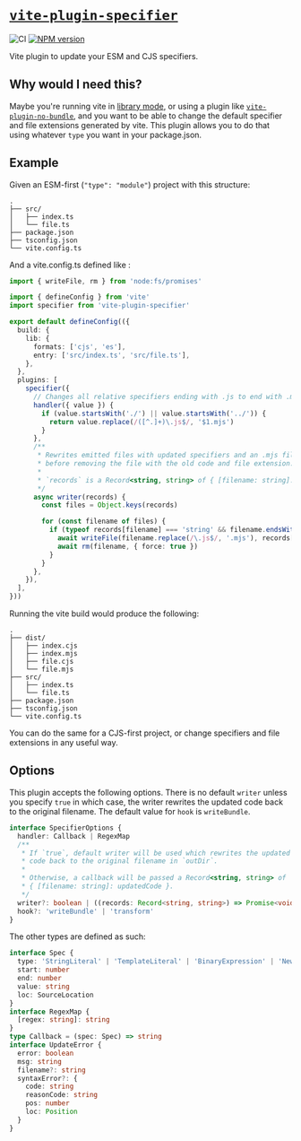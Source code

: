 # [`vite-plugin-specifier`](https://www.npmjs.com/package/vite-plugin-specifier)

![CI](https://github.com/morganney/vite-plugin-specifier/actions/workflows/ci.yml/badge.svg)
[![NPM version](https://img.shields.io/npm/v/vite-plugin-specifier.svg)](https://www.npmjs.com/package/vite-plugin-specifier)

Vite plugin to update your ESM and CJS specifiers.

## Why would I need this?

Maybe you're running vite in [library mode](https://vitejs.dev/guide/build.html#library-mode), or using a plugin like [`vite-plugin-no-bundle`](https://github.com/ManBearTM/vite-plugin-no-bundle), and you want to be able to change the default specifier and file extensions generated by vite. This plugin allows you to do that using whatever `type` you want in your package.json.

## Example

Given an ESM-first (`"type": "module"`) project with this structure:

```
.
├── src/
│   ├── index.ts
│   └── file.ts
├── package.json
├── tsconfig.json
└── vite.config.ts
```

And a vite.config.ts defined like :

```ts
import { writeFile, rm } from 'node:fs/promises'

import { defineConfig } from 'vite'
import specifier from 'vite-plugin-specifier'

export default defineConfig(({
  build: {
    lib: {
      formats: ['cjs', 'es'],
      entry: ['src/index.ts', 'src/file.ts'],
    },
  },
  plugins: [
    specifier({
      // Changes all relative specifiers ending with .js to end with .mjs
      handler({ value }) {
        if (value.startsWith('./') || value.startsWith('../')) {
          return value.replace(/([^.]+)\.js$/, '$1.mjs')
        }
      },
      /**
       * Rewrites emitted files with updated specifiers and an .mjs file extension
       * before removing the file with the old code and file extension.
       * 
       * `records` is a Record<string, string> of { [filename: string]: code }
       */
      async writer(records) {
        const files = Object.keys(records)

        for (const filename of files) {
          if (typeof records[filename] === 'string' && filename.endsWith('.js')) {
            await writeFile(filename.replace(/\.js$/, '.mjs'), records[filename])
            await rm(filename, { force: true })
          }
        }
      },
    }),
  ],
}))
```

Running the vite build would produce the following:

```
.
├── dist/
│   ├── index.cjs
│   ├── index.mjs
│   ├── file.cjs
│   └── file.mjs
├── src/
│   ├── index.ts
│   └── file.ts
├── package.json
├── tsconfig.json
└── vite.config.ts
```

You can do the same for a CJS-first project, or change specifiers and file extensions in any useful way.

## Options

This plugin accepts the following options. There is no default `writer` unless you specify `true` in which case, the writer rewrites the updated code back to the original filename. The default value for `hook` is `writeBundle`.

```ts
interface SpecifierOptions {
  handler: Callback | RegexMap
  /**
   * If `true`, default writer will be used which rewrites the updated
   * code back to the original filename in `outDir`.
   * 
   * Otherwise, a callback will be passed a Record<string, string> of
   * { [filename: string]: updatedCode }.
   */
  writer?: boolean | ((records: Record<string, string>) => Promise<void>)
  hook?: 'writeBundle' | 'transform'
}
```

The other types are defined as such:

```ts
interface Spec {
  type: 'StringLiteral' | 'TemplateLiteral' | 'BinaryExpression' | 'NewExpression'
  start: number
  end: number
  value: string
  loc: SourceLocation
}
interface RegexMap {
  [regex: string]: string
}
type Callback = (spec: Spec) => string
interface UpdateError {
  error: boolean
  msg: string
  filename?: string
  syntaxError?: {
    code: string
    reasonCode: string
    pos: number
    loc: Position
  }
}
```
